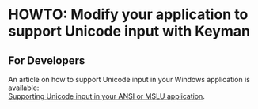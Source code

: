 # HOWTO: Modify your application to support Unicode input with Keyman

<h2>For Developers</h2>

<p>An article on how to support Unicode input in your Windows application is available:<br />
<a href='/keyman/documentation/unicodeinput.php'>Supporting Unicode input in your ANSI or MSLU application</a>.</p>

